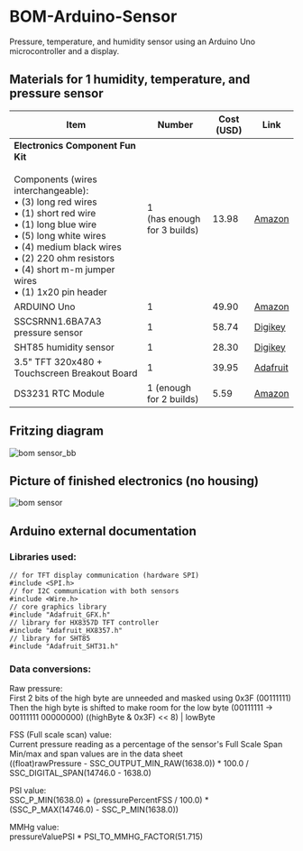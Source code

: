 # BOM-Arduino-Sensor
Pressure, temperature, and humidity sensor using an Arduino Uno microcontroller and a display.

## Materials for 1 humidity, temperature, and pressure sensor

| Item | Number | Cost (USD) | Link |
|------|--------|-------------|------|
| **Electronics Component Fun Kit**<br><br>Components (wires interchangeable):<br>• (3) long red wires<br>• (1) short red wire<br>• (1) long blue wire<br>• (5) long white wires<br>• (4) medium black wires<br>• (2) 220 ohm resistors<br>• (4) short m-m jumper wires<br>• (1) 1x20 pin header | 1<br>(has enough for 3 builds) | 13.98 | [Amazon](https://www.amazon.com/REXQualis-Electronics-tie-Points-Breadboard-Potentiometer/dp/B073ZC68QG) |
| ARDUINO Uno | 1 | 49.90 | [Amazon](https://a.co/d/ct9kYeS) |
| SSCSRNN1.6BA7A3 pressure sensor | 1 | 58.74 | [Digikey](https://www.digikey.com/short/wj780tdv) |
| SHT85 humidity sensor | 1 | 28.30 | [Digikey](https://www.digikey.com/en/products/detail/sensirion-ag/SHT85/9666378) |
| 3.5" TFT 320x480 + Touchscreen Breakout Board | 1 | 39.95 | [Adafruit](https://www.adafruit.com/product/2050) |
| DS3231 RTC Module | 1 (enough for 2 builds) | 5.59 | [Amazon](https://a.co/d/eaZFmYb) |

## Fritzing diagram
![bom sensor_bb](https://github.com/user-attachments/assets/d4edcf34-8760-4dee-b4fb-91e8825d763a)

## Picture of finished electronics (no housing)
![bom sensor](https://github.com/user-attachments/assets/b016bb6f-acc8-4704-b568-0b205b91c5a2)

## Arduino external documentation
### Libraries used:
    // for TFT display communication (hardware SPI)
    #include <SPI.h> 
    // for I2C communication with both sensors
    #include <Wire.h> 
    // core graphics library
    #include "Adafruit_GFX.h" 
    // library for HX8357D TFT controller
    #include "Adafruit_HX8357.h" 
    // library for SHT85
    #include "Adafruit_SHT31.h"

### Data conversions:
Raw pressure:  
    First 2 bits of the high byte are unneeded and masked using 0x3F (00111111)  
    Then the high byte is shifted to make room for the low byte (00111111 -> 00111111 00000000)
    ((highByte & 0x3F) << 8) | lowByte  


FSS (Full scale scan) value:  
    Current pressure reading as a percentage of the sensor's Full Scale Span  
    Min/max and span values are in the data sheet  
    ((float)rawPressure - SSC_OUTPUT_MIN_RAW(1638.0)) * 100.0 / SSC_DIGITAL_SPAN(14746.0 - 1638.0)

PSI value:  
    SSC_P_MIN(1638.0) + (pressurePercentFSS / 100.0) * (SSC_P_MAX(14746.0) - SSC_P_MIN(1638.0))

MMHg value:  
    pressureValuePSI * PSI_TO_MMHG_FACTOR(51.715)
